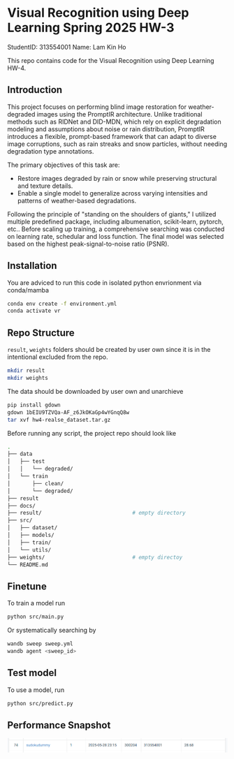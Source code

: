 # Visual Recognition using Deep Learning Spring 2025 HW-3

StudentID: 313554001
Name: Lam Kin Ho

This repo contains code for the Visual Recognition using Deep Learning HW-4.

## Introduction

This project focuses on performing blind image restoration for weather-degraded images using the PromptIR architecture. Unlike traditional methods such as RIDNet and DID-MDN, which rely on explicit degradation modeling and assumptions about noise or rain distribution, PromptIR introduces a flexible, prompt-based framework that can adapt to diverse image corruptions, such as rain streaks and snow particles, without needing degradation type annotations.

The primary objectives of this task are:  

  - Restore images degraded by rain or snow while preserving structural and texture details.
  - Enable a single model to generalize across varying intensities and patterns of weather-based degradations.

Following the principle of "standing on the shoulders of giants," I utilized multiple predefined package, including albumenation, scikit-learn, pytorch, etc.. Before scaling up training, a comprehensive searching was conducted on learning rate, schedular and loss function. The final model was selected based on the highest peak-signal-to-noise ratio (PSNR).

## Installation

You are adviced to run this code in isolated python envrionment via conda/mamba

```sh
conda env create -f environment.yml
conda activate vr
```

## Repo Structure

`result`, `weights` folders should be created by user own since it is in the intentional excluded from the repo.

```sh
mkdir result
mkdir weights
```

The data should be downloaded by user own and unarchieve

```sh
pip install gdown
gdown 1bEIU9TZVQa-AF_z6JkOKaGp4wYGnqQ8w
tar xvf hw4-realse_dataset.tar.gz
```

Before running any script, the project repo should look like

```sh
.
├── data
│   ├── test
│   │   └── degraded/
│   └── train
│       ├── clean/
│       └── degraded/
├── result
├── docs/
├── result/                             # empty directory
├── src/
│   ├── dataset/
│   ├── models/
│   ├── train/
│   └── utils/
├── weights/                            # empty directoy
└── README.md
```

## Finetune

To train a model run

```sh
python src/main.py
```

Or systematically searching by

```sh
wandb sweep sweep.yml
wandb agent <sweep_id>
```

## Test model

To use a model, run

```sh
python src/predict.py
```

## Performance Snapshot

![image](./docs/image.png)
